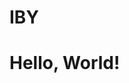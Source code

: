 # IBY
<html>
  <head>
    <title>My webpage!</title>
  </head>
  <body>
    <h1>Hello, World!</h1>
    <h4 id='date'></h4>
  </body>
</html>
